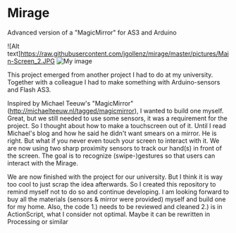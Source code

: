 # Mirage
Advanced version of a "MagicMirror" for AS3 and Arduino

![Alt text]https://raw.githubusercontent.com/jgollenz/mirage/master/pictures/Main-Screen_2.JPG
![My image](jgollenz.github.com/mirage/pictures/Main-Screen_2.JPG)

This project emerged from another project I had to do at my university.
Together with a colleague I had to make something with Arduino-sensors and Flash AS3.

Inspired by Michael Teeuw's "MagicMirror" (http://michaelteeuw.nl/tagged/magicmirror), I wanted to build one myself.
Great, but we still needed to use some sensors, it was a requirement for the project.
So I thought about how to make a touchscreen out of it. Until I read Michael's blog and how he said he didn't want smears
on a mirror. He is right. But what if you never even touch your screen to interact with it.
We are now using two sharp proximity sensors to track our hand(s) in front of the screen. 
The goal is to recognize (swipe-)gestures so that users can interact with the Mirage. 

We are now finished with the project for our university.
But I think it is way too cool to just scrap the idea afterwards. 
So I created this repository to remind myself not to do so and continue developing.
I am looking forward to buy all the materials (sensors & mirror were provided) myself and build one for my home.
Also, the code 
1.) needs to be reviewed and cleaned 
2.) is in ActionScript, what I consider not optimal. Maybe it can be rewritten in Processing or similar
